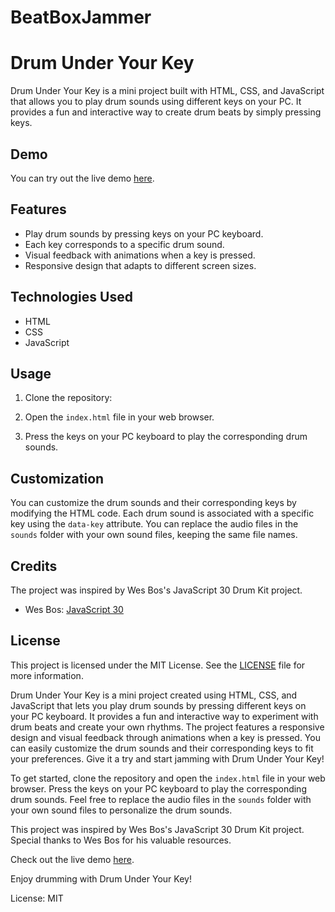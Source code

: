 # BeatBoxJammer

# Drum Under Your Key

Drum Under Your Key is a mini project built with HTML, CSS, and JavaScript that allows you to play drum sounds using different keys on your PC. It provides a fun and interactive way to create drum beats by simply pressing keys.

## Demo

You can try out the live demo [here](https://irishavmishra.github.io/BeatBoxJammer/).

## Features

- Play drum sounds by pressing keys on your PC keyboard.
- Each key corresponds to a specific drum sound.
- Visual feedback with animations when a key is pressed.
- Responsive design that adapts to different screen sizes.

## Technologies Used

- HTML
- CSS
- JavaScript

## Usage

1. Clone the repository:

2. Open the `index.html` file in your web browser.

3. Press the keys on your PC keyboard to play the corresponding drum sounds.

## Customization

You can customize the drum sounds and their corresponding keys by modifying the HTML code. Each drum sound is associated with a specific key using the `data-key` attribute. You can replace the audio files in the `sounds` folder with your own sound files, keeping the same file names.

## Credits

The project was inspired by Wes Bos's JavaScript 30 Drum Kit project.

- Wes Bos: [JavaScript 30](https://javascript30.com/)

## License

This project is licensed under the MIT License. See the [LICENSE](LICENSE) file for more information.

Drum Under Your Key is a mini project created using HTML, CSS, and JavaScript that lets you play drum sounds by pressing different keys on your PC keyboard. It provides a fun and interactive way to experiment with drum beats and create your own rhythms. The project features a responsive design and visual feedback through animations when a key is pressed. You can easily customize the drum sounds and their corresponding keys to fit your preferences. Give it a try and start jamming with Drum Under Your Key!

To get started, clone the repository and open the `index.html` file in your web browser. Press the keys on your PC keyboard to play the corresponding drum sounds. Feel free to replace the audio files in the `sounds` folder with your own sound files to personalize the drum sounds.

This project was inspired by Wes Bos's JavaScript 30 Drum Kit project. Special thanks to Wes Bos for his valuable resources.

Check out the live demo [here](https://irishavmishra.github.io/BeatBoxJammer/).

Enjoy drumming with Drum Under Your Key!

License: MIT
